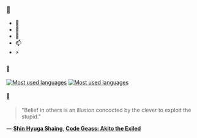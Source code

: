 ### 👋

- 🔭
- 🌱
- 💬
- 📫
- ⚡

#### 🧏

[![Most used languages](https://github-readme-stats-aynah.vercel.app/api/top-langs/?username=aynh&theme=solarized-dark&langs_count=6&layout=compact&hide_title=true)](https://github.com/anuraghazra/github-readme-stats#gh-dark-mode-only)
[![Most used languages](https://github-readme-stats-aynah.vercel.app/api/top-langs/?username=aynh&theme=solarized-light&langs_count=6&layout=compact&hide_title=true)](https://github.com/anuraghazra/github-readme-stats#gh-light-mode-only)

#### 💬

> "Belief in others is an illusion concocted by the clever to exploit the stupid."

&mdash; [**Shin Hyuga Shaing**](https://myanimelist.net/character.php?q=Shin%20Hyuga%20Shaing&cat=character), [**Code Geass: Akito the Exiled**](https://myanimelist.net/search/all?q=Code%20Geass%3A%20Akito%20the%20Exiled&cat=all)

